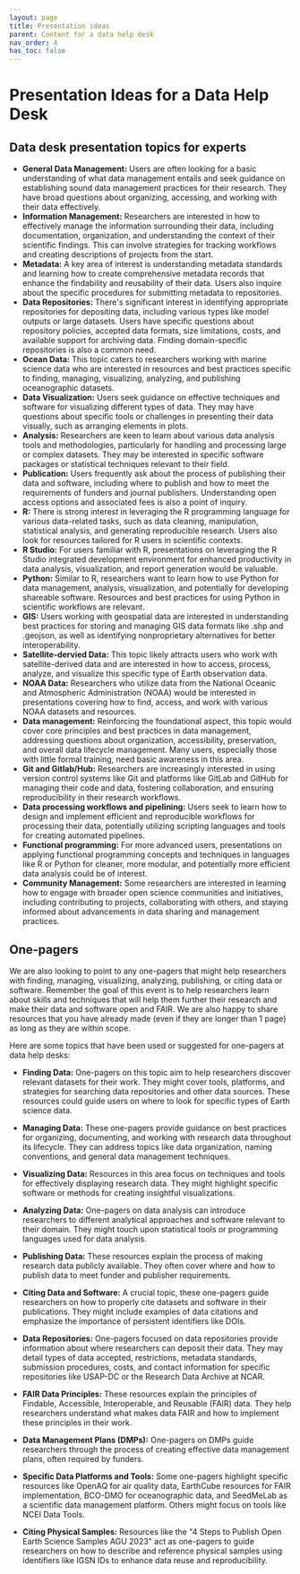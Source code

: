 ```yaml
---
layout: page
title: Presentation ideas
parent: Content for a data help desk
nav_order: 4
has_toc: false
---
```


# Presentation Ideas for a Data Help Desk

## Data desk presentation topics for experts

-   **General Data Management:** Users are often looking for a basic
    understanding of what data management entails and seek guidance on
    establishing sound data management practices for their research. They have
    broad questions about organizing, accessing, and working with their data
    effectively.
-   **Information Management:** Researchers are interested in how to effectively
    manage the information surrounding their data, including documentation,
    organization, and understanding the context of their scientific findings.
    This can involve strategies for tracking workflows and creating descriptions
    of projects from the start.
-   **Metadata:** A key area of interest is understanding metadata standards and
    learning how to create comprehensive metadata records that enhance the
    findability and reusability of their data. Users also inquire about the
    specific procedures for submitting metadata to repositories.
-   **Data Repositories:** There's significant interest in identifying
    appropriate repositories for depositing data, including various types like
    model outputs or large datasets. Users have specific questions about
    repository policies, accepted data formats, size limitations, costs, and
    available support for archiving data. Finding domain-specific repositories
    is also a common need.
-   **Ocean Data:** This topic caters to researchers working with marine science
    data who are interested in resources and best practices specific to finding,
    managing, visualizing, analyzing, and publishing oceanographic datasets.
-   **Data Visualization:** Users seek guidance on effective techniques and
    software for visualizing different types of data. They may have questions
    about specific tools or challenges in presenting their data visually, such
    as arranging elements in plots.
-   **Analysis:** Researchers are keen to learn about various data analysis
    tools and methodologies, particularly for handling and processing large or
    complex datasets. They may be interested in specific software packages or
    statistical techniques relevant to their field.
-   **Publication:** Users frequently ask about the process of publishing their
    data and software, including where to publish and how to meet the
    requirements of funders and journal publishers. Understanding open access
    options and associated fees is also a point of inquiry.
-   **R:** There is strong interest in leveraging the R programming language for
    various data-related tasks, such as data cleaning, manipulation, statistical
    analysis, and generating reproducible research. Users also look for
    resources tailored for R users in scientific contexts.
-   **R Studio:** For users familiar with R, presentations on leveraging the R
    Studio integrated development environment for enhanced productivity in data
    analysis, visualization, and report generation would be valuable.
-   **Python:** Similar to R, researchers want to learn how to use Python for
    data management, analysis, visualization, and potentially for developing
    shareable software. Resources and best practices for using Python in
    scientific workflows are relevant.
-   **GIS:** Users working with geospatial data are interested in understanding
    best practices for storing and managing GIS data formats like .shp and
    .geojson, as well as identifying nonproprietary alternatives for better
    interoperability.
-   **Satellite-dervied Data:** This topic likely attracts users who work with
    satellite-derived data and are interested in how to access, process,
    analyze, and visualize this specific type of Earth observation data.
-   **NOAA Data:** Researchers who utilize data from the National Oceanic and
    Atmospheric Administration (NOAA) would be interested in presentations
    covering how to find, access, and work with various NOAA datasets and
    resources.
-   **Data management:** Reinforcing the foundational aspect, this topic would
    cover core principles and best practices in data management, addressing
    questions about organization, accessibility, preservation, and overall data
    lifecycle management. Many users, especially those with little formal
    training, need basic awareness in this area.
-   **Git and Gitlab/Hub:** Researchers are increasingly interested in using
    version control systems like Git and platforms like GitLab and GitHub for
    managing their code and data, fostering collaboration, and ensuring
    reproducibility in their research workflows.
-   **Data processing workflows and pipelining:** Users seek to learn how to
    design and implement efficient and reproducible workflows for processing
    their data, potentially utilizing scripting languages and tools for creating
    automated pipelines.
-   **Functional programming:** For more advanced users, presentations on
    applying functional programming concepts and techniques in languages like R
    or Python for cleaner, more modular, and potentially more efficient data
    analysis could be of interest.
-   **Community Management:** Some researchers are interested in learning how to
    engage with broader open science communities and initiatives, including
    contributing to projects, collaborating with others, and staying informed
    about advancements in data sharing and management practices.

## One-pagers

We are also looking to point to any one-pagers that might help researchers with
finding, managing, visualizing, analyzing, publishing, or citing data or
software. Remember the goal of this event is to help researchers learn about
skills and techniques that will help them further their research and make their
data and software open and FAIR. We are also happy to share resources that you
have already made (even if they are longer than 1 page) as long as they are
within scope.

Here are some topics that have been used or suggested for one-pagers at data
help desks:

-   **Finding Data:** One-pagers on this topic aim to help researchers discover
    relevant datasets for their work. They might cover tools, platforms, and
    strategies for searching data repositories and other data sources. These
    resources could guide users on where to look for specific types of Earth
    science data.

-   **Managing Data:** These one-pagers provide guidance on best practices for
    organizing, documenting, and working with research data throughout its
    lifecycle. They can address topics like data organization, naming
    conventions, and general data management techniques.

-   **Visualizing Data:** Resources in this area focus on techniques and tools
    for effectively displaying research data. They might highlight specific
    software or methods for creating insightful visualizations.

-   **Analyzing Data:** One-pagers on data analysis can introduce researchers to
    different analytical approaches and software relevant to their domain. They
    might touch upon statistical tools or programming languages used for data
    analysis.

-   **Publishing Data:** These resources explain the process of making research
    data publicly available. They often cover where and how to publish data to
    meet funder and publisher requirements.

-   **Citing Data and Software:** A crucial topic, these one-pagers guide
    researchers on how to properly cite datasets and software in their
    publications. They might include examples of data citations and emphasize
    the importance of persistent identifiers like DOIs.

-   **Data Repositories:** One-pagers focused on data repositories provide
    information about where researchers can deposit their data. They may detail
    types of data accepted, restrictions, metadata standards, submission
    procedures, costs, and contact information for specific repositories like
    USAP-DC or the Research Data Archive at NCAR.

-   **FAIR Data Principles:** These resources explain the principles of
    Findable, Accessible, Interoperable, and Reusable (FAIR) data. They help
    researchers understand what makes data FAIR and how to implement these
    principles in their work.

-   **Data Management Plans (DMPs):** One-pagers on DMPs guide researchers
    through the process of creating effective data management plans, often
    required by funders.

-   **Specific Data Platforms and Tools:** Some one-pagers highlight specific
    resources like OpenAQ for air quality data, EarthCube resources for FAIR
    implementation, BCO-DMO for oceanographic data, and SeedMeLab as a
    scientific data management platform. Others might focus on tools like NCEI
    Data Tools.

-   **Citing Physical Samples:** Resources like the "4 Steps to Publish Open
    Earth Science Samples AGU 2023" act as one-pagers to guide researchers on
    how to describe and reference physical samples using identifiers like IGSN
    IDs to enhance data reuse and reproducibility.
